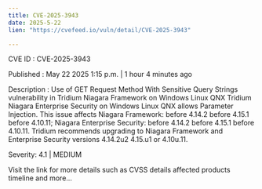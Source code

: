 ```yaml
---
title: CVE-2025-3943
date: 2025-5-22
lien: "https://cvefeed.io/vuln/detail/CVE-2025-3943"

---
```


CVE ID : CVE-2025-3943

Published :  May 22
2025
1:15 p.m. | 1 hour
4 minutes ago

Description : Use of GET Request Method With Sensitive Query Strings vulnerability in Tridium Niagara Framework on Windows
Linux
QNX
Tridium Niagara Enterprise Security on Windows
Linux
QNX allows Parameter Injection. This issue affects Niagara Framework: before 4.14.2
before 4.15.1
before 4.10.11; Niagara Enterprise Security: before 4.14.2
before 4.15.1
before 4.10.11. Tridium recommends upgrading to Niagara Framework and Enterprise Security versions 4.14.2u2
4.15.u1
or 4.10u.11.

Severity: 4.1 | MEDIUM

Visit the link for more details
such as CVSS details
affected products
timeline
and more...
